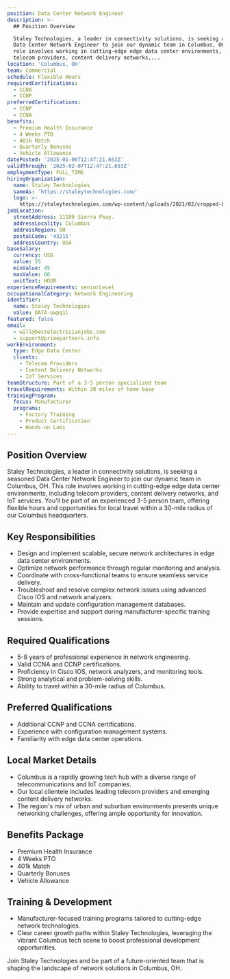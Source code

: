 ```yaml
---
position: Data Center Network Engineer
description: >-
  ## Position Overview

  Staley Technologies, a leader in connectivity solutions, is seeking a seasoned
  Data Center Network Engineer to join our dynamic team in Columbus, OH. This
  role involves working in cutting-edge edge data center environments, including
  telecom providers, content delivery networks,...
location: 'Columbus, OH'
team: Commercial
schedule: Flexible Hours
requiredCertifications:
  - CCNA
  - CCNP
preferredCertifications:
  - CCNP
  - CCNA
benefits:
  - Premium Health Insurance
  - 4 Weeks PTO
  - 401k Match
  - Quarterly Bonuses
  - Vehicle Allowance
datePosted: '2025-01-06T12:47:21.653Z'
validThrough: '2025-02-07T12:47:21.653Z'
employmentType: FULL_TIME
hiringOrganization:
  name: Staley Technologies
  sameAs: 'https://staleytechnologies.com/'
  logo: >-
    https://staleytechnologies.com/wp-content/uploads/2021/02/cropped-Logo_StaleyTechnologies.png
jobLocation:
  streetAddress: 11109 Sierra Pkwy.
  addressLocality: Columbus
  addressRegion: OH
  postalCode: '43215'
  addressCountry: USA
baseSalary:
  currency: USD
  value: 55
  minValue: 45
  maxValue: 66
  unitText: HOUR
experienceRequirements: seniorLevel
occupationalCategory: Network Engineering
identifier:
  name: Staley Technologies
  value: DATA-uwpq1l
featured: false
email:
  - will@bestelectricianjobs.com
  - support@primepartners.info
workEnvironment:
  type: Edge Data Center
  clients:
    - Telecom Providers
    - Content Delivery Networks
    - IoT Services
teamStructure: Part of a 3-5 person specialized team
travelRequirements: Within 30 miles of home base
trainingProgram:
  focus: Manufacturer
  programs:
    - Factory Training
    - Product Certification
    - Hands-on Labs
---
```




## Position Overview
Staley Technologies, a leader in connectivity solutions, is seeking a seasoned Data Center Network Engineer to join our dynamic team in Columbus, OH. This role involves working in cutting-edge edge data center environments, including telecom providers, content delivery networks, and IoT services. You'll be part of an experienced 3-5 person team, offering flexible hours and opportunities for local travel within a 30-mile radius of our Columbus headquarters.

## Key Responsibilities
- Design and implement scalable, secure network architectures in edge data center environments.
- Optimize network performance through regular monitoring and analysis.
- Coordinate with cross-functional teams to ensure seamless service delivery.
- Troubleshoot and resolve complex network issues using advanced Cisco IOS and network analyzers.
- Maintain and update configuration management databases.
- Provide expertise and support during manufacturer-specific training sessions.

## Required Qualifications
- 5-8 years of professional experience in network engineering.
- Valid CCNA and CCNP certifications.
- Proficiency in Cisco IOS, network analyzers, and monitoring tools.
- Strong analytical and problem-solving skills.
- Ability to travel within a 30-mile radius of Columbus.

## Preferred Qualifications
- Additional CCNP and CCNA certifications.
- Experience with configuration management systems.
- Familiarity with edge data center operations.

## Local Market Details
- Columbus is a rapidly growing tech hub with a diverse range of telecommunications and IoT companies.
- Our local clientele includes leading telecom providers and emerging content delivery networks.
- The region's mix of urban and suburban environments presents unique networking challenges, offering ample opportunity for innovation.

## Benefits Package
- Premium Health Insurance
- 4 Weeks PTO
- 401k Match
- Quarterly Bonuses
- Vehicle Allowance

## Training & Development
- Manufacturer-focused training programs tailored to cutting-edge network technologies.
- Clear career growth paths within Staley Technologies, leveraging the vibrant Columbus tech scene to boost professional development opportunities.

Join Staley Technologies and be part of a future-oriented team that is shaping the landscape of network solutions in Columbus, OH.
